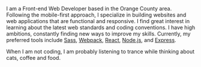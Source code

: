 I am a Front-end Web Developer based in the Orange County area. Following the mobile-first approach, I specialize in building websites and web applications that are functional and responsive. I find great interest in learning about the latest web standards and coding conventions. I have high ambitions, constantly finding new ways to improve my skills. Currently, my preferred tools include [Sass](http://sass-lang.com/), [Webpack](https://webpack.github.io/), [React](https://facebook.github.io/react/), [Node.js](https://nodejs.org/), and [Express](http://expressjs.com/).

When I am not coding, I am probably listening to trance while thinking about cats, coffee and food.
